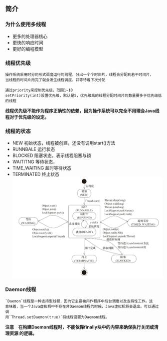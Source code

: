 ## 简介
### 为什么使用多线程    
- 更多的处理器核心  
- 更快的响应时间   
- 更好的编程模型   
### 线程优先级
    操作系统采用时分的形式调度运行的线程，分出一个个时间片，线程会分配到若干时间片，
    当线程的时间片用完了就会发生线程调度，并等待着下次分配
    
    通过priority来控制优先级，范围1~10
    setPriority(int)设置优先级，默认是5，优先级高的线程分配时间片的数量要多于优先级低的线程
    
**线程优先级不能作为程序正确性的依赖，因为操作系统可以完全不用理会Java线程对于优先级的设定。**
 ### 线程的状态
 - NEW            初始状态，线程被创建，还没有调用start()方法
 - RUNNBALE       运行状态
 - BLOCKED        阻塞状态，表示线程阻塞与锁
 - WAITITNG       等待状态，
 - TIME_WAITING   超时等待状态
 - TERMINATED     终止状态
 ![Java线程状态变化](./img/thread-status.jpg)
 ### Daemon线程   
    `Daemon`线程是一种支持型线程，因为它主要被用作程序中后台调度以及支持性工作。这
    意味着，当一个Java虚拟机中不存在非Daemon线程的时候，Java虚拟机将会退出。可以通过调
    用`Thread.setDaemon(true)`将线程设置为Daemon线程。
    
 **注意　在构建Daemon线程时，不能依靠finally块中的内容来确保执行关闭或清理资源
 的逻辑。**